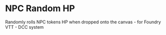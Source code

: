 # NPC Random HP
Randomly rolls NPC tokens HP when dropped onto the canvas - for Foundry VTT - DCC system
